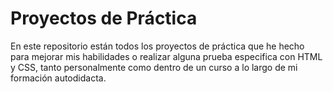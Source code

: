 # Proyectos de Práctica
En este repositorio están todos los proyectos de práctica que he hecho para mejorar mis habilidades o realizar alguna prueba especifica con HTML y CSS, tanto personalmente como dentro de un curso a lo largo de mi formación autodidacta.
